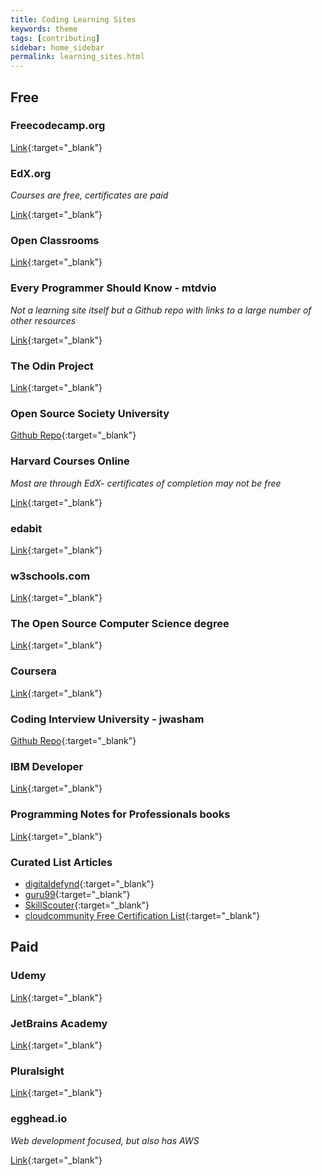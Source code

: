 ```yaml
---
title: Coding Learning Sites
keywords: theme
tags: [contributing]
sidebar: home_sidebar
permalink: learning_sites.html
---
```


## Free

### Freecodecamp.org
[Link](freecodecamp.org){:target="_blank"}

### EdX.org
_Courses are free, certificates are paid_

[Link](https://www.edx.org/course/subject/computer-science){:target="_blank"}

### Open Classrooms
[Link](https://openclassrooms.com/en/courses){:target="_blank"}

### Every Programmer Should Know - mtdvio
*Not a learning site itself but a Github repo with links to a large number of other resources*

[Link](https://github.com/mtdvio/every-programmer-should-know){:target="_blank"}

### The Odin Project
[Link](https://www.theodinproject.com/){:target="_blank"}

### Open Source Society University
[Github Repo](https://github.com/ossu/computer-science){:target="_blank"}

### Harvard Courses Online
*Most are through EdX- certificates of completion may not be free*

[Link](https://online-learning.harvard.edu/catalog?keywords=&subject%5B%5D=3&max_price=&start_date_range%5Bmin%5D%5Bdate%5D=&start_date_range%5Bmax%5D%5Bdate%5D=){:target="_blank"}

### edabit
[Link](https://edabit.com/){:target="_blank"}

### w3schools.com
[Link](w3schools.com){:target="_blank"}

### The Open Source Computer Science degree
[Link](https://open-source-cs.web.app/){:target="_blank"}

### Coursera
[Link](https://www.coursera.org/){:target="_blank"}

### Coding Interview University - jwasham
[Github Repo](https://github.com/jwasham/coding-interview-university){:target="_blank"}

### IBM Developer
[Link](https://developer.ibm.com/){:target="_blank"}

### Programming Notes for Professionals books
[Link](https://goalkicker.com/){:target="_blank"}

### Curated List Articles
- [digitaldefynd](https://digitaldefynd.com/best-free-certification-course-training-online/){:target="_blank"}
- [guru99](https://www.guru99.com/free-online-course-with-certificate.html){:target="_blank"}
- [SkillScouter](https://skillscouter.com/best-free-online-courses-certificates/){:target="_blank"}
- [cloudcommunity Free Certification List](https://github.com/cloudcommunity/Free-Certifications){:target="_blank"}


## Paid

### Udemy
[Link](https://www.udemy.com/){:target="_blank"}

### JetBrains Academy
[Link](https://www.jetbrains.com/academy/){:target="_blank"}

### Pluralsight
[Link](https://www.pluralsight.com/){:target="_blank"}

### egghead.io 
*Web development focused, but also has AWS*

[Link](https://egghead.io/){:target="_blank"}
